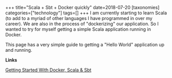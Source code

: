 +++
title="Scala + Sbt + Docker quickly"
date=2018-07-20
[taxonomies]
categories=["technology"]
tags=[]
+++
I am currently starting to learn Scala (to add to a myriad of other languages I have programmed in over my career). We are also in the process of "dockerizing" our application. So I wanted to try for myself getting a simple Scala application running in Docker.
<!-- more -->

This page has a very simple guide to getting a "Hello World" application up and running.

__Links__

[Getting Started With Docker, Scala & Sbt](https://github.com/yzhong52/HelloDockerScalaSbt)

